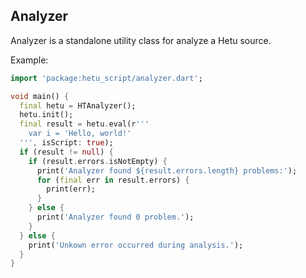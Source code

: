 ## Analyzer

Analyzer is a standalone utility class for analyze a Hetu source.

Example:

```dart
import 'package:hetu_script/analyzer.dart';

void main() {
  final hetu = HTAnalyzer();
  hetu.init();
  final result = hetu.eval(r'''
    var i = 'Hello, world!'
  ''', isScript: true);
  if (result != null) {
    if (result.errors.isNotEmpty) {
      print('Analyzer found ${result.errors.length} problems:');
      for (final err in result.errors) {
        print(err);
      }
    } else {
      print('Analyzer found 0 problem.');
    }
  } else {
    print('Unkown error occurred during analysis.');
  }
}

```
